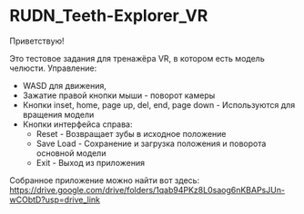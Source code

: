 # RUDN_Teeth-Explorer_VR
Приветствую!

Это тестовое задания для тренажёра VR, в котором есть модель челюсти.
Управление:
- WASD для движения,
- Зажатие правой кнопки мыши - поворот камеры
- Кнопки inset, home, page up, del, end, page down - Используются для вращения модели
- Кнопки интерфейса справа:
   - Reset - Возвращает зубы в исходное положение
   - Save Load - Сохранение и загрузка положения и поворота основной модели
   - Exit - Выход из приложения

Собранное приложение можно найти вот здесь: https://drive.google.com/drive/folders/1qab94PKz8L0saog6nKBAPsJUn-wCObtD?usp=drive_link
